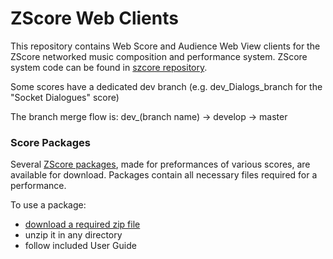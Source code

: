 # ZScore Web Clients



This repository contains Web Score and Audience Web View clients for the ZScore networked music composition and performance system.
ZScore system code can be found in [szcore repository](https://github.com/szagorac/szcore).

Some scores have a dedicated dev branch (e.g. dev_Dialogs_branch for the "Socket Dialogues" score)

The branch merge flow is: dev_(branch name) -> develop -> master


### Score Packages

Several [ZScore packages](https://bit.ly/zscorepackages), made for preformances of various scores, are available for
download. Packages contain all necessary files required for a performance.

To use a package:

- [download a required zip file](https://bit.ly/zscorepackages)
- unzip it in any directory
- follow included User Guide